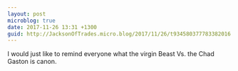 ```yaml
---
layout: post
microblog: true
date: 2017-11-26 13:31 +1300
guid: http://JacksonOfTrades.micro.blog/2017/11/26/t934580377783382016.html
---
```

I would just like to remind everyone what the virgin Beast Vs. the Chad Gaston is canon.
